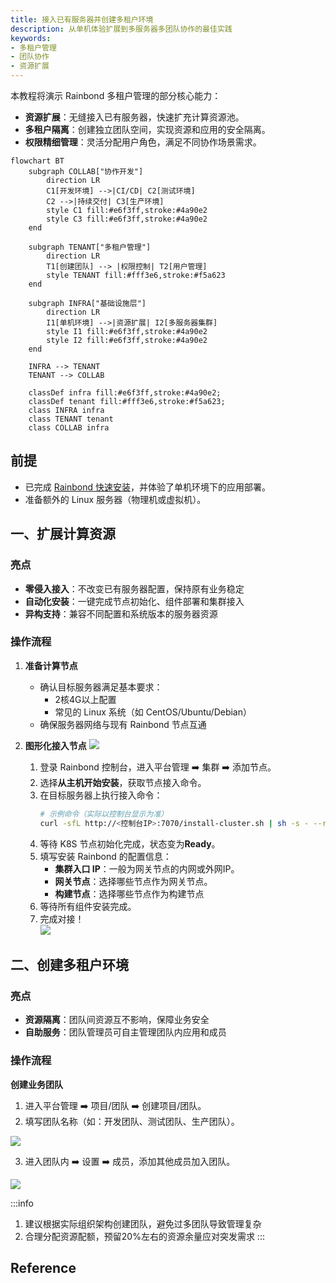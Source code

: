 ```yaml
---
title: 接入已有服务器并创建多租户环境
description: 从单机体验扩展到多服务器多团队协作的最佳实践
keywords:
- 多租户管理
- 团队协作
- 资源扩展
---
```


本教程将演示 Rainbond 多租户管理的部分核心能力：
- **资源扩展**：无缝接入已有服务器，快速扩充计算资源池。
- **多租户隔离**：创建独立团队空间，实现资源和应用的安全隔离。
- **权限精细管理**：灵活分配用户角色，满足不同协作场景需求。

```mermaid
flowchart BT
    subgraph COLLAB["协作开发"]
        direction LR
        C1[开发环境] -->|CI/CD| C2[测试环境]
        C2 -->|持续交付| C3[生产环境]
        style C1 fill:#e6f3ff,stroke:#4a90e2
        style C3 fill:#e6f3ff,stroke:#4a90e2
    end

    subgraph TENANT["多租户管理"]
        direction LR
        T1[创建团队] --> |权限控制| T2[用户管理]
        style TENANT fill:#fff3e6,stroke:#f5a623
    end

    subgraph INFRA["基础设施层"]
        direction LR
        I1[单机环境] -->|资源扩展| I2[多服务器集群]
        style I1 fill:#e6f3ff,stroke:#4a90e2
        style I2 fill:#e6f3ff,stroke:#4a90e2
    end

    INFRA --> TENANT
    TENANT --> COLLAB

    classDef infra fill:#e6f3ff,stroke:#4a90e2;
    classDef tenant fill:#fff3e6,stroke:#f5a623;
    class INFRA infra
    class TENANT tenant
    class COLLAB infra
```

## 前提

- 已完成 [Rainbond 快速安装](/docs/quick-start/quick-install)，并体验了单机环境下的应用部署。
- 准备额外的 Linux 服务器（物理机或虚拟机）。

## 一、扩展计算资源

### 亮点

- **零侵入接入**：不改变已有服务器配置，保持原有业务稳定
- **自动化安装**：一键完成节点初始化、组件部署和集群接入
- **异构支持**：兼容不同配置和系统版本的服务器资源

### 操作流程

1. **准备计算节点**
    - 确认目标服务器满足基本要求：
      - 2核4G以上配置
      - 常见的 Linux 系统（如 CentOS/Ubuntu/Debian）
    - 确保服务器网络与现有 Rainbond 节点互通

2. **图形化接入节点**
    ![](/docs/tutorial/docking-selfhost/install-selfhost.png)
    1. 登录 Rainbond 控制台，进入平台管理 ➡️ 集群 ➡️ 添加节点。
    2. 选择**从主机开始安装**，获取节点接入命令。
    3. 在目标服务器上执行接入命令：
        ```bash
        # 示例命令（实际以控制台显示为准）
        curl -sfL http://<控制台IP>:7070/install-cluster.sh | sh -s - --rbd-url http://<控制台IP>:7070  --etcd --control-plane --worker --token <TOKEN> --mirror cn
        ```
    4. 等待 K8S 节点初始化完成，状态变为**Ready**。
    5. 填写安装 Rainbond 的配置信息：
        - **集群入口 IP**：一般为网关节点的内网或外网IP。
        - **网关节点**：选择哪些节点作为网关节点。
        - **构建节点**：选择哪些节点作为构建节点
    6. 等待所有组件安装完成。
    7. 完成对接！   
    ![](/docs/tutorial/docking-selfhost/docking-rainbond.png)


## 二、创建多租户环境

### 亮点

- **资源隔离**：团队间资源互不影响，保障业务安全
- **自助服务**：团队管理员可自主管理团队内应用和成员

### 操作流程

**创建业务团队**

1. 进入平台管理 ➡️ 项目/团队 ➡️ 创建项目/团队。
2. 填写团队名称（如：开发团队、测试团队、生产团队）。

![](/docs/tutorial/docking-selfhost/create-team.png)

3. 进入团队内 ➡️ 设置 ➡️ 成员，添加其他成员加入团队。

![](/docs/tutorial/docking-selfhost/invite-member.png)


:::info
1. 建议根据实际组织架构创建团队，避免过多团队导致管理复杂
2. 合理分配资源配额，预留20%左右的资源余量应对突发需求
:::

## Reference